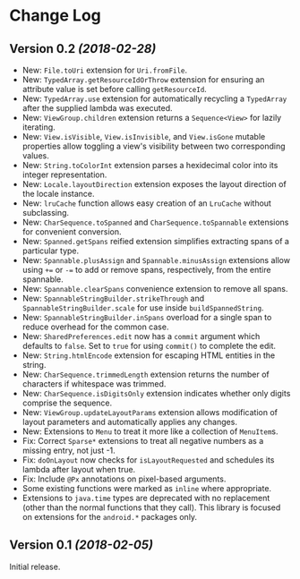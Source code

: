 Change Log
==========

Version 0.2 *(2018-02-28)*
--------------------------

 * New: `File.toUri` extension for `Uri.fromFile`.
 * New: `TypedArray.getResourceIdOrThrow` extension for ensuring an attribute value is set before calling `getResourceId`.
 * New: `TypedArray.use` extension for automatically recycling a `TypedArray` after the supplied lambda was executed.
 * New: `ViewGroup.children` extension returns a `Sequence<View>` for lazily iterating.
 * New: `View.isVisible`, `View.isInvisible`, and `View.isGone` mutable properties allow toggling a view's visibility between two corresponding values.
 * New: `String.toColorInt` extension parses a hexidecimal color into its integer representation.
 * New: `Locale.layoutDirection` extension exposes the layout direction of the locale instance.
 * New: `lruCache` function allows easy creation of an `LruCache` without subclassing.
 * New: `CharSequence.toSpanned` and `CharSequence.toSpannable` extensions for convenient conversion.
 * New: `Spanned.getSpans` reified extension simplifies extracting spans of a particular type.
 * New: `Spannable.plusAssign` and `Spannable.minusAssign` extensions allow using `+=` or `-=` to add or remove spans, respectively, from the entire spannable.
 * New: `Spannable.clearSpans` convenience extension to remove all spans.
 * New: `SpannableStringBuilder.strikeThrough` and `SpannableStringBuilder.scale` for use inside `buildSpannedString`.
 * New: `SpannableStringBuilder.inSpans` overload for a single span to reduce overhead for the common case.
 * New: `SharedPreferences.edit` now has a `commit` argument which defaults to `false`. Set to `true` for using `commit()` to complete the edit.
 * New: `String.htmlEncode` extension for escaping HTML entities in the string.
 * New: `CharSequence.trimmedLength` extension returns the number of characters if whitespace was trimmed.
 * New: `CharSequence.isDigitsOnly` extension indicates whether only digits comprise the sequence.
 * New: `ViewGroup.updateLayoutParams` extension allows modification of layout parameters and automatically applies any changes.
 * New: Extensions to `Menu` to treat it more like a collection of `MenuItem`s.
 * Fix: Correct `Sparse*` extensions to treat all negative numbers as a missing entry, not just -1.
 * Fix: `doOnLayout` now checks for `isLayoutRequested` and schedules its lambda after layout when true.
 * Fix: Include `@Px` annotations on pixel-based arguments.
 * Some existing functions were marked as `inline` where appropriate.
 * Extensions to `java.time` types are deprecated with no replacement (other than the normal functions that they call). This library is focused on extensions for the `android.*` packages only.


Version 0.1 *(2018-02-05)*
--------------------------

Initial release.

